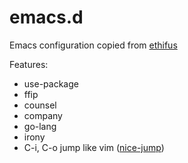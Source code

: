 # emacs.d

Emacs configuration copied from [ethifus](https://github.com/ethifus/emacs.d)

Features:
 * use-package
 * ffip
 * counsel
 * company
 * go-lang
 * irony
 * C-i, C-o jump like vim ([nice-jump](https://gist.github.com/malb/71acc6c33fa35e075f85fcab1cd5c318))
